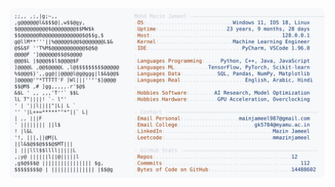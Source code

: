 <picture>
  <source srcset="https://raw.githubusercontent.com/mmazinjameel/mmazinjameel/main/dark_mode.svg?v=1756822256" media="(prefers-color-scheme: dark)">
  <img src="https://raw.githubusercontent.com/mmazinjameel/mmazinjameel/main/light_mode.svg?v=1756822256">
</picture>
